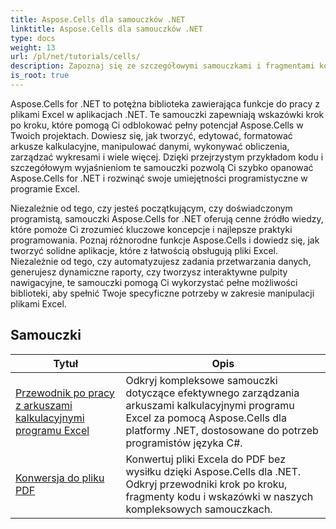 ```yaml
---
title: Aspose.Cells dla samouczków .NET
linktitle: Aspose.Cells dla samouczków .NET
type: docs
weight: 13
url: /pl/net/tutorials/cells/
description: Zapoznaj się ze szczegółowymi samouczkami i fragmentami kodu dla Aspose.Cells for .NET, dotyczącymi tworzenia, edycji, konwertowania, drukowania i zarządzania arkuszami kalkulacyjnymi programu Excel.
is_root: true
---
```


Aspose.Cells for .NET to potężna biblioteka zawierająca funkcje do pracy z plikami Excel w aplikacjach .NET. Te samouczki zapewniają wskazówki krok po kroku, które pomogą Ci odblokować pełny potencjał Aspose.Cells w Twoich projektach. Dowiesz się, jak tworzyć, edytować, formatować arkusze kalkulacyjne, manipulować danymi, wykonywać obliczenia, zarządzać wykresami i wiele więcej. Dzięki przejrzystym przykładom kodu i szczegółowym wyjaśnieniom te samouczki pozwolą Ci szybko opanować Aspose.Cells for .NET i rozwinąć swoje umiejętności programistyczne w programie Excel.

Niezależnie od tego, czy jesteś początkującym, czy doświadczonym programistą, samouczki Aspose.Cells for .NET oferują cenne źródło wiedzy, które pomoże Ci zrozumieć kluczowe koncepcje i najlepsze praktyki programowania. Poznaj różnorodne funkcje Aspose.Cells i dowiedz się, jak tworzyć solidne aplikacje, które z łatwością obsługują pliki Excel. Niezależnie od tego, czy automatyzujesz zadania przetwarzania danych, generujesz dynamiczne raporty, czy tworzysz interaktywne pulpity nawigacyjne, te samouczki pomogą Ci wykorzystać pełne możliwości biblioteki, aby spełnić Twoje specyficzne potrzeby w zakresie manipulacji plikami Excel.

## Samouczki
| Tytuł | Opis |
| --- | --- |
| [Przewodnik po pracy z arkuszami kalkulacyjnymi programu Excel](./guide-to-working-with-excel-worksheets/) | Odkryj kompleksowe samouczki dotyczące efektywnego zarządzania arkuszami kalkulacyjnymi programu Excel za pomocą Aspose.Cells dla platformy .NET, dostosowane do potrzeb programistów języka C#. |
| [Konwersja do pliku PDF](./conversion-to-pdf-file/) | Konwertuj pliki Excela do PDF bez wysiłku dzięki Aspose.Cells dla .NET. Odkryj przewodniki krok po kroku, fragmenty kodu i wskazówki w naszych kompleksowych samouczkach. |
